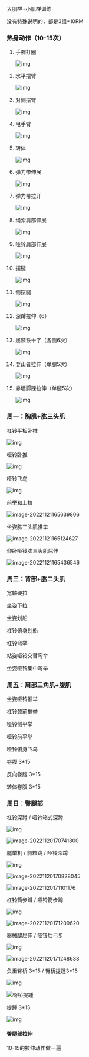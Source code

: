 大肌群+小肌群训练

没有特殊说明的，都是3组*10RM

### 热身动作（10-15次）

1. 手腕打圈

   ![img](images/e85e5165d4734cb9a3fd35f73e8d02ab.gif)

2. 水平摆臂

   ![img](images/3f57c28771f14f6ab341339541fe7515.gif)

3. 对侧摆臂

   ![img](images/ca74a9bdde63493bb351de46b0a16ef8.gif)

4. 甩手臂

   ![img](images/62bfb0a447304990a2996691368ade1b.gif)

5. 转体

   ![img](images/624843d0be884afa89b6a4d35f5d9a5b.gif)

6. 弹力带伸展

   ![img](images/52c378f797d6477f8737194468a33f9e.gif)

7. 弹力带拉开

   ![img](images/1691efda28a24d74a910c4e5c29612bf.gif)

8. 绳索肩部伸展

   ![img](images/ee472794eeda44639233f30953836f0b.gif)

9. 哑铃肩部伸展

   ![img](images/bf24902d223c4a4a8a1694e099f5f398.gif)

10. 摆腿

    ![img](images/95c4fd4cd6cd436a90a25344ff551618.gif)

11. 侧摆腿

    ![img](images/34353b888ba8484395f55869a73f669d.gif)

12. 深蹲拉伸（6）

    ![img](images/aecdf5263c014afcacc10f33cceca808.gif)

13. 屈膝铁十字（各侧6次）

    ![img](images/2afa347c103a4e4ab7f33f0c9faa9974.gif)

14. 登山者拉伸（单腿5次）

    ![img](images/8a012fb69b484491a9061d4573db1aaf.gif)

15. 靠墙脚踝拉伸（单腿5次）

    ![img](images/4b80b24204794b1a80b5cc370a69114b.gif)

### 周一：胸肌+肱三头肌

杠铃平板卧推

![img](images/c5e202e379084e368cde229e6c2249c2.gif)

哑铃卧推

![img](images/3c15f98424e14afa951a6856858e78a6.gif)

哑铃飞鸟

![img](images/119c8fc8b7fe4c799afdaee8eb93ca9d.gif)

前举和上拉

![image-20221121165639806](images/image-20221121165639806.png)

坐姿肱三头肌推举

![image-20221121165124627](images/image-20221121165124627.png)

仰卧哑铃肱三头肌屈伸

![image-20221121165436546](images/image-20221121165436546.png)

### 周三：背部+肱二头肌

宽轴硬拉

坐姿下拉

坐姿划船

杠铃俯身划船

杠铃弯举

站姿哑铃交替弯举

坐姿哑铃集中弯举

### 周五：肩部三角肌+腹肌

坐姿哑铃推举

杠铃颈前推举

哑铃侧平举

哑铃前平举

哑铃俯身飞鸟

卷腹 3*15

反向卷腹 3*15

转体卷腹 3*15

### 周日：臀腿部

杠铃深蹲 / 哑铃箱式深蹲 

![img](images/4fc4be450b104933936a928d1f88c07f.gif)

![image-20221120170741800](images/image-20221120170741800.png)

腿举机 / 前箱跳 / 哑铃深蹲

![img](images/7ff2a94f610d48369de088dc798c8d3e.gif)

![image-20221120170828045](images/image-20221120170828045.png)

![image-20221120171101176](images/image-20221120171101176.png)

杠铃箭步蹲 / 哑铃箭步蹲

![img](images/64dfe72ac11e4972a51d186c5f498e5c.gif)

![image-20221120171209620](images/image-20221120171209620.png)

器械腿屈伸 / 哑铃后弓步

![img](images/1cc99a11bf244fbeb38f878617248527-1668935539361-42.gif)

![image-20221120171248638](images/image-20221120171248638.png)

负重臀桥 3*15 / 臀桥提踵3\*15

![img](images/8edc460176a54b338064133f357da084.gif)

![臀桥提踵](images/fb92e155fd4b4d08ae9200cd7633bdd2.gif)

提踵 3*15

![img](images/ef2adc4d8659412a9a318c68283acdea.gif)

#### 臀腿部拉伸

10-15的拉伸动作做一遍